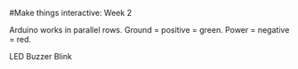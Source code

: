 #Make things interactive: Week 2 

Arduino works in parallel rows. 
Ground = positive = green. 
Power = negative = red.

LED
Buzzer
Blink
